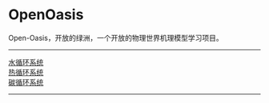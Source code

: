 # OpenOasis
Open-Oasis，开放的绿洲，一个开放的物理世界机理模型学习项目。

---------------------------------------------------------------------------

[水循环系统](./SystemOfWaterCirculation/README.md)  
[热循环系统](./SystemOfThermalCirculation/README.md)  
[碳循环系统](./SystemOfCarbonCirculation/README.md)  

---------------------------------------------------------------------------